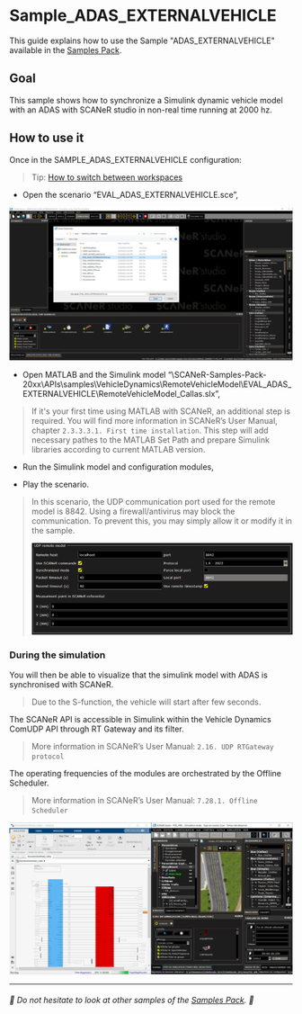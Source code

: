 # Sample_ADAS_EXTERNALVEHICLE

This guide explains how to use the Sample "ADAS_EXTERNALVEHICLE" available in the [Samples Pack](https://github.com/AVSimulation/SCANeR-Samples-Pack).

## Goal

This sample shows how to synchronize a Simulink dynamic vehicle model with an ADAS with SCANeR studio in non-real time running at 2000 hz.

## How to use it

Once in the SAMPLE_ADAS_EXTERNALVEHICLE configuration:

> Tip: [How to switch between workspaces](https://avsimulation.github.io/SCANeR-Quick-Starts/Pages/HT_Change_work_environment/HT_Change_work_environment.html)

* Open the scenario “EVAL_ADAS_EXTERNALVEHICLE.sce”,

![scenario](./assets/sce.PNG)

* Open MATLAB and the Simulink model “\SCANeR-Samples-Pack-20xx\APIs\samples\VehicleDynamics\RemoteVehicleModel\EVAL_ADAS_EXTERNALVEHICLE\RemoteVehicleModel_Callas.slx”,

> If it's your first time using MATLAB with SCANeR, an additional step is required. You will find more information in SCANeR’s User Manual, chapter `2.3.3.3.1. First time installation`. This step will add necessary pathes to the MATLAB Set Path and prepare Simulink libraries according to current MATLAB version.

* Run the Simulink model and configuration modules,

* Play the scenario.

> In this scenario, the UDP communication port used for the remote model is 8842. Using a firewall/antivirus may block the communication. To prevent this, you may simply allow it or modify it in the sample.
>
> ![UDPremoteModel](./assets/UDPremoteModel.PNG)

### During the simulation

You will then be able to visualize that the simulink model with ADAS is synchronised with SCANeR.

> Due to the S-function, the vehicle will start after few seconds.

The SCANeR API is accessible in Simulink within the Vehicle Dynamics ComUDP API through RT Gateway and its filter.

> More information in SCANeR’s User Manual: `2.16. UDP RTGateway protocol`

The operating frequencies of the modules are orchestrated by the Offline Scheduler.

> More information in SCANeR’s User Manual: `7.28.1. Offline Scheduler`

![Capture](./assets/Capture.PNG)

_______________________________________________

###### :car: Do not hesitate to look at other samples of the [Samples Pack](https://github.com/AVSimulation/SCANeR-Samples-Pack). :car:
